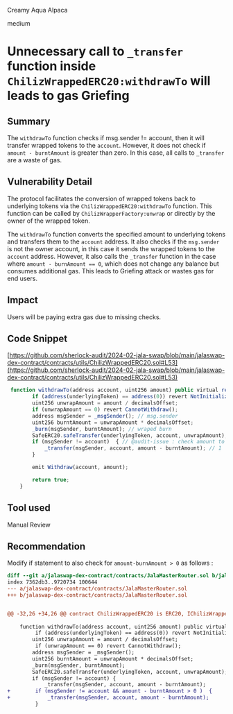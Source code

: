 Creamy Aqua Alpaca

medium

# Unnecessary call to `_transfer` function inside `ChilizWrappedERC20:withdrawTo` will leads to gas Griefing

## Summary
The `withdrawTo` function checks if msg.sender != account, then it will transfer wrapped tokens to the `account`. However, it does not check if `amount - burntAmount` is greater than zero. In this case, all calls to `_transfer` are a waste of gas.

## Vulnerability Detail
The protocol facilitates the conversion of wrapped tokens back to underlying tokens via the `ChilizWrappedERC20:withdrawTo` function. This function can be called by `ChilizWrapperFactory:unwrap` or directly by the owner of the wrapped token.

The `withdrawTo` function converts the specified amount to underlying tokens and transfers them to the `account` address. It also checks if the `msg.sender` is not the owner account, in this case it sends the wrapped tokens to the `account` address. However, it also calls the `_transfer` function in the case where `amount - burnAmount == 0`, which does not change any balance but consumes additional gas. This leads to Griefing attack or wastes gas for end users.

## Impact
Users will be paying extra gas due to missing checks.

## Code Snippet

[https://github.com/sherlock-audit/2024-02-jala-swap/blob/main/jalaswap-dex-contract/contracts/utils/ChilizWrappedERC20.sol#L53](https://github.com/sherlock-audit/2024-02-jala-swap/blob/main/jalaswap-dex-contract/contracts/utils/ChilizWrappedERC20.sol#L53)

```javascript
 function withdrawTo(address account, uint256 amount) public virtual returns (bool) { // 11
        if (address(underlyingToken) == address(0)) revert NotInitialized();
        uint256 unwrapAmount = amount / decimalsOffset;
        if (unwrapAmount == 0) revert CannotWithdraw();
        address msgSender = _msgSender(); // msg.sender
        uint256 burntAmount = unwrapAmount * decimalsOffset; 
        _burn(msgSender, burntAmount); // wraped burn 
        SafeERC20.safeTransfer(underlyingToken, account, unwrapAmount); 
        if (msgSender != account)  { // @audit-issue : check amount to transfer && amount-burntAmount > 0)
            _transfer(msgSender, account, amount - burntAmount); // 1
        }

        emit Withdraw(account, amount);

        return true;
    }
```

## Tool used

Manual Review

## Recommendation
Modify if statement to also check for `amount-burnAmount > 0` as follows :

```diff
diff --git a/jalaswap-dex-contract/contracts/JalaMasterRouter.sol b/jalaswap-dex-contract/contracts/JalaMasterRouter.sol
index 7362db3..9720734 100644
--- a/jalaswap-dex-contract/contracts/JalaMasterRouter.sol
+++ b/jalaswap-dex-contract/contracts/JalaMasterRouter.sol


@@ -32,26 +34,26 @@ contract ChilizWrappedERC20 is ERC20, IChilizWrappedERC20 {
 
    function withdrawTo(address account, uint256 amount) public virtual returns (bool) {
         if (address(underlyingToken) == address(0)) revert NotInitialized();
        uint256 unwrapAmount = amount / decimalsOffset;
         if (unwrapAmount == 0) revert CannotWithdraw();
        address msgSender = _msgSender();
        uint256 burntAmount = unwrapAmount * decimalsOffset;
        _burn(msgSender, burntAmount);
        SafeERC20.safeTransfer(underlyingToken, account, unwrapAmount);
        if (msgSender != account) {
            _transfer(msgSender, account, amount - burntAmount);
+        if (msgSender != account && amount - burntAmount > 0 )  {
+            _transfer(msgSender, account, amount - burntAmount); 
         }


``` 
